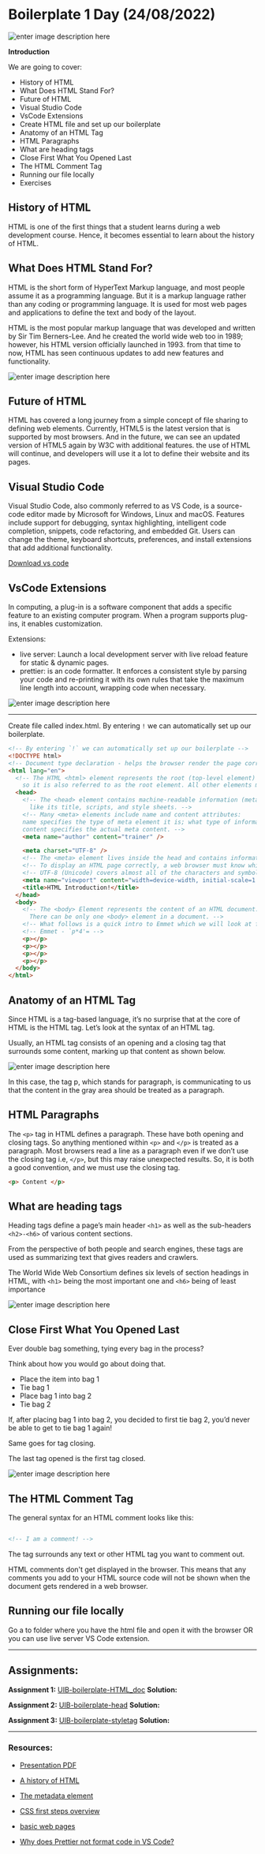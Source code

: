 # Boilerplate 1 Day (24/08/2022)

![enter image description here](https://upload.wikimedia.org/wikipedia/commons/thumb/6/61/HTML5_logo_and_wordmark.svg/1200px-HTML5_logo_and_wordmark.svg.png)

**Introduction**

We are going to cover:

- History of HTML
- What Does HTML Stand For?
- Future of HTML
- Visual Studio Code
- VsCode Extensions
- Create HTML file and set up our boilerplate
- Anatomy of an HTML Tag
- HTML Paragraphs
- What are heading tags
- Close First What You Opened Last
- The HTML Comment Tag
- Running our file locally
- Exercises


## History of HTML

HTML is one of the first things that a student learns during a web development course. Hence, it becomes essential to learn about the history of HTML.

## What Does HTML Stand For?

HTML is the short form of HyperText Markup language, and most people assume it as a programming language. But it is a markup language rather than any coding or programming language. It is used for most web pages and applications to define the text and body of the layout.


HTML is the most popular markup language that was developed and written by Sir Tim Berners-Lee. And he created the world wide web too in 1989; however, his HTML version officially launched in 1993. from that time to now, HTML has seen continuous updates to add new features and functionality.


![enter image description here](https://i.computer-bild.de/imgs/1/4/0/0/9/1/8/1/html-32b22f6cf9e892e8.jpg)

## Future of HTML

HTML has covered a long journey from a simple concept of file sharing to defining web elements. Currently, HTML5 is the latest version that is supported by most browsers. And in the future, we can see an updated version of HTML5 again by W3C with additional features. the use of HTML will continue, and developers will use it a lot to define their website and its pages.


## Visual Studio Code

Visual Studio Code, also commonly referred to as VS Code, is a source-code editor made by Microsoft for Windows, Linux and macOS. Features include support for debugging, syntax highlighting, intelligent code completion, snippets, code refactoring, and embedded Git. Users can change the theme, keyboard shortcuts, preferences, and install extensions that add additional functionality.

[Download vs code](https://code.visualstudio.com) 


## VsCode Extensions

In computing, a plug-in is a software component that adds a specific feature to an existing computer program. When a program supports plug-ins, it enables customization.

Extensions:
- live server: Launch a local development server with live reload feature for static & dynamic pages.
- prettier: is an code formatter. It enforces a consistent style by parsing your code and re-printing it with its own rules that take the maximum line length into account, wrapping code when necessary.

![enter image description here](https://www.alphr.com/wp-content/uploads/2022/06/Vs-3.png)

---

Create file called index.html. By entering `!` we can automatically set up our boilerplate.


```HTML
<!-- By entering `!` we can automatically set up our boilerplate -->
<!DOCTYPE html>
<!-- Document type declaration - helps the browser render the page correctly -->
<html lang="en">
  <!-- The HTML <html> element represents the root (top-level element) of an HTML document, 
    so it is also referred to as the root element. All other elements must be descendants of this element. -->
  <head>
    <!-- The <head> element contains machine-readable information (metadata) about the document, 
      like its title, scripts, and style sheets. -->
    <!-- Many <meta> elements include name and content attributes:
    name specifies the type of meta element it is; what type of information it contains.
    content specifies the actual meta content. -->
    <meta name="author" content="trainer" />

    <meta charset="UTF-8" />
    <!-- The <meta> element lives inside the head and contains information about that web page -->
    <!-- To display an HTML page correctly, a web browser must know which character set to use. -->
    <!-- UTF-8 (Unicode) covers almost all of the characters and symbols in the world. -->
    <meta name="viewport" content="width=device-width, initial-scale=1.0" />
    <title>HTML Introduction!</title>
  </head>
  <body>
    <!-- The <body> Element represents the content of an HTML document. 
      There can be only one <body> element in a document. -->
    <!-- What follows is a quick intro to Emmet which we will look at further in the following submodule       -->
    <!-- Emmet - `p*4'= -->
    <p></p>
    <p></p>
    <p></p>
    <p></p>
  </body>
</html>

```

## Anatomy of an HTML Tag

Since HTML is a tag-based language, it’s no surprise that at the core of HTML is the HTML tag. Let’s look at the syntax of an HTML tag.

Usually, an HTML tag consists of an opening and a closing tag that surrounds some content, marking up that content as shown below.

![enter image description here](https://clearlydecoded.com/assets/images/posts/2017-09-04-anatomy-of-html-tag/simple-p-tag.png)

In this case, the tag p, which stands for paragraph, is communicating to us that the content in the gray area should be treated as a paragraph.


## HTML Paragraphs

The `<p>` tag in HTML defines a paragraph. These have both opening and closing tags. So anything mentioned within `<p>` and `</p>` is treated as a paragraph. Most browsers read a line as a paragraph even if we don’t use the closing tag i.e, `</p>`, but this may raise unexpected results. So, it is both a good convention, and we must use the closing tag. 

```HTML
<p> Content </p>

```

## What are heading tags


Heading tags define a page’s main header `<h1>` as well as the sub-headers `<h2>-<h6>` of various content sections. 

From the perspective of both people and search engines, these tags are used as summarizing text that gives readers and crawlers.
  
The World Wide Web Consortium defines six levels of section headings in HTML, with `<h1>` being the most important one and `<h6>` being of least importance


  
![enter image description here](https://seranking.com/blog/wp-content/uploads/2019/08/Diagrammatic-Representation-of-Heading-Tag-Hierarchy.png)


## Close First What You Opened Last

Ever double bag something, tying every bag in the process?

Think about how you would go about doing that.

- Place the item into bag 1
- Tie bag 1
- Place bag 1 into bag 2
- Tie bag 2

If, after placing bag 1 into bag 2, you decided to first tie bag 2, you’d never be able to get to tie bag 1 again!

Same goes for tag closing.

The last tag opened is the first tag closed.

![enter image description here](https://clearlydecoded.com/assets/images/posts/2017-09-04-anatomy-of-html-tag/close-opened-tags-first.png)
  
## The HTML Comment Tag

The general syntax for an HTML comment looks like this:

```HTML

<!-- I am a comment! -->

```


The tag surrounds any text or other HTML tag you want to comment out.

HTML comments don't get displayed in the browser. This means that any comments you add to your HTML source code will not be shown when the document gets rendered in a web browser.



## Running our file locally

Go a to folder where you have the html file and open it with the browser OR you can use live server VS Code extension.


---


## Assignments:

**Assignment 1:** [UIB-boilerplate-HTML_doc](https://classroom.github.com/a/Djs-Bn5f)
**Solution:** []()

**Assignment 2:** [UIB-boilerplate-head](https://classroom.github.com/a/k6b3Sdmb)
**Solution:** []()

**Assignment 3:** [UIB-boilerplate-styletag](https://classroom.github.com/a/WehEHhEI)
**Solution:** []()

---

### Resources:

- [Presentation PDF](./Boilerplate.pdf)
 
- [A history of HTML](https://www.w3.org/People/Raggett/book4/ch02.html)
- [The metadata element](https://developer.mozilla.org/en-US/docs/Web/HTML/Element/meta)
- [CSS first steps overview](https://developer.mozilla.org/en-US/docs/Learn/CSS/First_steps)
- [basic web pages](https://www.internetingishard.com/html-and-css/basic-web-pages/)

- [Why does Prettier not format code in VS Code?](https://stackoverflow.com/questions/52586965/why-does-prettier-not-format-code-in-vs-code)
